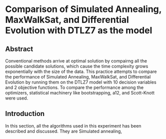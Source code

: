 # Comparison of Simulated Annealing, MaxWalkSat, and Differential Evolution with DTLZ7 as the model

## Abstract
  Conventional methods arrive at optimal solution by compairng all the possible candidate solutions, which cause the time complexity grows   exponentially with the size of the data.
  This practice attempts to compare the performance of Simulated Annealing, MaxWalkSat, and Differential Evolution by running them on the DTLZ7 model with 10 decision variables and 2 objective functions. To compare the performance among the optimizers, statistical machinery like bootstrapping, a12, and Scott-Knott were used.

## Introduction
In this section, all the algorithms used in this experiment has been described and discussed. They are Simulated annealing, 


